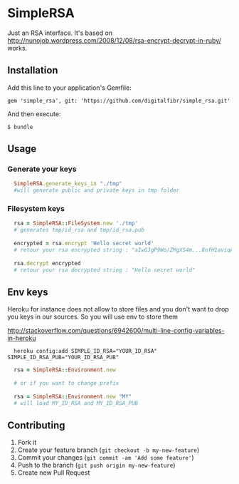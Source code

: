 # SimpleRSA

Just an RSA interface.
It's based on http://nunojob.wordpress.com/2008/12/08/rsa-encrypt-decrypt-in-ruby/ works.

## Installation

Add this line to your application's Gemfile:

    gem 'simple_rsa', git: 'https://github.com/digitalfibr/simple_rsa.git'

And then execute:

    $ bundle

## Usage

### Generate your keys

````.rb
  SimpleRSA.generate_keys_in "./tmp"
  #will generate public and private keys in tmp folder
````

###  Filesystem keys

````.rb
  rsa = SimpleRSA::FileSystem.new './tmp'
  # generates tmp/id_rsa and tmp/id_rsa.pub
  
  encrypted = rsa.encrypt 'Hello secret world'
  # retour your rsa encrypted string : "aIwGJgP9Wo/ZMgXS4m...8nfH1aviqAsf37u4=\n"
  
  rsa.decrypt encrypted
  # retour your rsa decrypted string : "Hello secret world"
````

## Env keys

Heroku for instance does not allow to store files and you don't want to drop you keys in our sources.
So you will use env to store them

http://stackoverflow.com/questions/6942600/multi-line-config-variables-in-heroku

````
  heroku config:add SIMPLE_ID_RSA="YOUR_ID_RSA" SIMPLE_ID_RSA_PUB="YOUR_ID_RSA_PUB"
````

````.rb
  rsa = SimpleRSA::Environment.new
  
  # or if you want to change prefix
  
  rsa = SimpleRSA::Environment.new "MY"
  # will load MY_ID_RSA and MY_ID_RSA_PUB
````

## Contributing

1. Fork it
2. Create your feature branch (`git checkout -b my-new-feature`)
3. Commit your changes (`git commit -am 'Add some feature'`)
4. Push to the branch (`git push origin my-new-feature`)
5. Create new Pull Request
